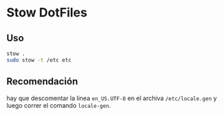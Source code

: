 # Stow DotFiles

## Uso

```bash
stow .
sudo stow -t /etc etc
```

## Recomendación

hay que descomentar la linea `en_US.UTF-8` en el archiva `/etc/locale.gen` y luego correr el comando `locale-gen`.
